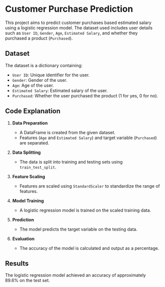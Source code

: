 # Customer Purchase Prediction

This project aims to predict customer purchases based estimated salary using a logistic regression model. The dataset used includes user details such as `User ID`, `Gender`, `Age`, `Estimated Salary`, and whether they purchased a product (`Purchased`).

## Dataset

The dataset is a dictionary containing:
- `User ID`: Unique identifier for the user.
- `Gender`: Gender of the user.
- `Age`: Age of the user.
- `Estimated Salary`: Estimated salary of the user.
- `Purchased`: Whether the user purchased the product (1 for yes, 0 for no).


## Code Explanation

1. **Data Preparation**
   - A DataFrame is created from the given dataset.
   - Features (`Age` and `Estimated Salary`) and target variable (`Purchased`) are separated.

2. **Data Splitting**
   - The data is split into training and testing sets using `train_test_split`.

3. **Feature Scaling**
   - Features are scaled using `StandardScaler` to standardize the range of features.

4. **Model Training**
   - A logistic regression model is trained on the scaled training data.

5. **Prediction**
   - The model predicts the target variable on the testing data.

6. **Evaluation**
   - The accuracy of the model is calculated and output as a percentage.


## Results

The logistic regression model achieved an accuracy of approximately 89.6% on the test set.
  
